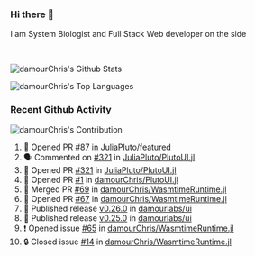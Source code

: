 ### Hi there 👋
I am System Biologist and Full Stack Web developer on the side



<br/>
  


<!-- GitHub Readme Github Stats - https://github.com/anuraghazra/github-readme-stats -->
![damourChris's Github Stats ](https://github-readme-stats.vercel.app/api?username=damourChris&show_icons=true&theme=transparent)

![damourChris's Top Languages](https://github-readme-stats.vercel.app/api/top-langs/?username=damourChris&layout=pie&theme=transparent)
<br/>


<h3> Recent Github Activity </h3>

<!-- Github Contribution Stats  - https://github.com/ashutosh00710/github-readme-activity-graph -->
![damourChris's Contribution](https://github-readme-activity-graph.vercel.app/graph/?username=damourChris&bg_color=1F222E&color=F8D866&line=F85D7F&point=FFFFFF&hide_border=true)
<!-- https://github.com/jamesgeorge007/github-activity-readme -->

<!--START_SECTION:activity-->
1. 💪 Opened PR [#87](undefined) in [JuliaPluto/featured](https://github.com/JuliaPluto/featured)
2. 🗣 Commented on [#321](https://github.com/JuliaPluto/PlutoUI.jl/pull/321#issuecomment-3246222093) in [JuliaPluto/PlutoUI.jl](https://github.com/JuliaPluto/PlutoUI.jl)
3. 💪 Opened PR [#321](undefined) in [JuliaPluto/PlutoUI.jl](https://github.com/JuliaPluto/PlutoUI.jl)
4. 💪 Opened PR [#1](undefined) in [damourChris/PlutoUI.jl](https://github.com/damourChris/PlutoUI.jl)
5. 🎉 Merged PR [#69](https://github.com/damourChris/WasmtimeRuntime.jl/pull/69) in [damourChris/WasmtimeRuntime.jl](https://github.com/damourChris/WasmtimeRuntime.jl)
6. 💪 Opened PR [#67](https://github.com/damourChris/WasmtimeRuntime.jl/pull/67) in [damourChris/WasmtimeRuntime.jl](https://github.com/damourChris/WasmtimeRuntime.jl)
7. 🚀 Published release [v0.26.0](https://github.com/damourlabs/ui/releases/tag/v0.26.0) in [damourlabs/ui](https://github.com/damourlabs/ui)
8. 🚀 Published release [v0.25.0](https://github.com/damourlabs/ui/releases/tag/v0.25.0) in [damourlabs/ui](https://github.com/damourlabs/ui)
9. ❗ Opened issue [#65](https://github.com/damourChris/WasmtimeRuntime.jl/issues/65) in [damourChris/WasmtimeRuntime.jl](https://github.com/damourChris/WasmtimeRuntime.jl)
10. 🔒 Closed issue [#14](https://github.com/damourChris/WasmtimeRuntime.jl/issues/14) in [damourChris/WasmtimeRuntime.jl](https://github.com/damourChris/WasmtimeRuntime.jl)
<!--END_SECTION:activity-->



